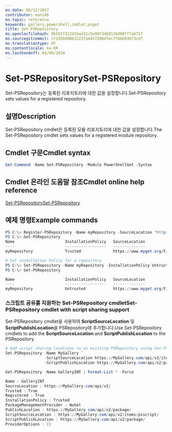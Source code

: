 ```yaml
---
ms.date: 06/12/2017
contributor: manikb
ms.topic: reference
keywords: gallery,powershell,cmdlet,psget
title: Set-PSRepository
ms.openlocfilehash: 0b555f31241bad15c5e99f3db0136d88ff7ab717
ms.sourcegitcommit: cf195b090b3223fa4917206dfec7f0b603873cdf
ms.translationtype: HT
ms.contentlocale: ko-KR
ms.lasthandoff: 04/09/2018
---
```

# <a name="set-psrepository"></a><span data-ttu-id="6982f-103">Set-PSRepository</span><span class="sxs-lookup"><span data-stu-id="6982f-103">Set-PSRepository</span></span>

<span data-ttu-id="6982f-104">Set-PSRepository는 등록된 리포지토리에 대한 값을 설정합니다.</span><span class="sxs-lookup"><span data-stu-id="6982f-104">Set-PSRepository sets values for a registered repository.</span></span>

## <a name="description"></a><span data-ttu-id="6982f-105">설명</span><span class="sxs-lookup"><span data-stu-id="6982f-105">Description</span></span>

<span data-ttu-id="6982f-106">Set-PSRepository cmdlet은 등록된 모듈 리포지토리에 대한 값을 설정합니다.</span><span class="sxs-lookup"><span data-stu-id="6982f-106">The Set-PSRepository cmdlet sets values for a registered module repository.</span></span>

## <a name="cmdlet-syntax"></a><span data-ttu-id="6982f-107">Cmdlet 구문</span><span class="sxs-lookup"><span data-stu-id="6982f-107">Cmdlet syntax</span></span>

```powershell
Get-Command -Name Set-PSRepository -Module PowerShellGet -Syntax
```
## <a name="cmdlet-online-help-reference"></a><span data-ttu-id="6982f-108">Cmdlet 온라인 도움말 참조</span><span class="sxs-lookup"><span data-stu-id="6982f-108">Cmdlet online help reference</span></span>

[<span data-ttu-id="6982f-109">Set-PSRepository</span><span class="sxs-lookup"><span data-stu-id="6982f-109">Set-PSRepository</span></span>](http://go.microsoft.com/fwlink/?LinkID=517128)

## <a name="example-commands"></a><span data-ttu-id="6982f-110">예제 명령</span><span class="sxs-lookup"><span data-stu-id="6982f-110">Example commands</span></span>

```powershell
PS C:\> Register-PSRepository -Name myRepository -SourceLocation "https://www.myget.org/F/powershellgetdemo/api/v2" -InstallationPolicy Trusted
PS C:\> Get-PSRepository
Name                      InstallationPolicy   SourceLocation
----                      ------------------   --------------
myRepository              Trusted              https://www.myget.org/F/powershellgetdemo/api/v2

# Set installation Policy for a repository
PS C:\> Set-PSRepository -Name myRepository -InstallationPolicy Untrusted
PS C:\> Get-PSRepository

Name                      InstallationPolicy   SourceLocation
----                      ------------------   --------------
myRepository              Untrusted            https://www.myget.org/F/powershellgetdemo/api/v2
```


### <a name="set-psrepository-cmdlet-with-script-sharing-support"></a><span data-ttu-id="6982f-111">스크립트 공유를 지원하는 Set-PSRepository cmdlet</span><span class="sxs-lookup"><span data-stu-id="6982f-111">Set-PSRepository cmdlet with script sharing support</span></span>

<span data-ttu-id="6982f-112">Set-PSRepository cmdlet을 사용하여 **ScriptSourceLocation** 및 **ScriptPublishLocation**을 PSRepository에 추가합니다.</span><span class="sxs-lookup"><span data-stu-id="6982f-112">Use Set-PSRepository cmdlets to add the **ScriptSourceLocation** and **ScriptPublishLocation** to the PSRepository.</span></span>
```powershell
# Add script sharing locations to an existing PSRepository using Set-PSRepository object.
Set-PSRepository -Name MyGallery `
                 -ScriptSourceLocation https://MyGallery.com/api/v2/items/psscript/ `
                 -ScriptPublishLocation https://MyGallery.com/api/v2/package/

Get-PSRepository -Name GalleryINT | Format-List * -Force

Name : GalleryINT
SourceLocation : https://MyGallery.com/api/v2/
Trusted : True
Registered : True
InstallationPolicy : Trusted
PackageManagementProvider : NuGet
PublishLocation : https://MyGallery.com/api/v2/package/
ScriptSourceLocation : https://MyGallery.com/api/v2/items/psscript/
ScriptPublishLocation : https://MyGallery.com/api/v2/package/
ProviderOptions : {}

```